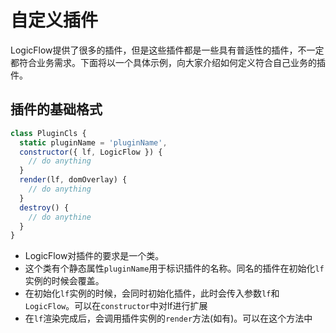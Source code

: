 # 自定义插件

LogicFlow提供了很多的插件，但是这些插件都是一些具有普适性的插件，不一定都符合业务需求。下面将以一个具体示例，向大家介绍如何定义符合自己业务的插件。

## 插件的基础格式

```js
class PluginCls {
  static pluginName = 'pluginName',
  constructor({ lf, LogicFlow }) {
    // do anything
  }
  render(lf, domOverlay) {
    // do anything
  }
  destroy() {
    // do anythine
  }
}
```

- LogicFlow对插件的要求是一个类。
- 这个类有个静态属性`pluginName`用于标识插件的名称。同名的插件在初始化`lf`实例的时候会覆盖。
- 在初始化`lf`实例的时候，会同时初始化插件，此时会传入参数`lf`和`LogicFlow`。可以在`constructor`中对lf进行扩展
- 在`lf`渲染完成后，会调用插件实例的`render`方法(如有)。可以在这个方法中
  
